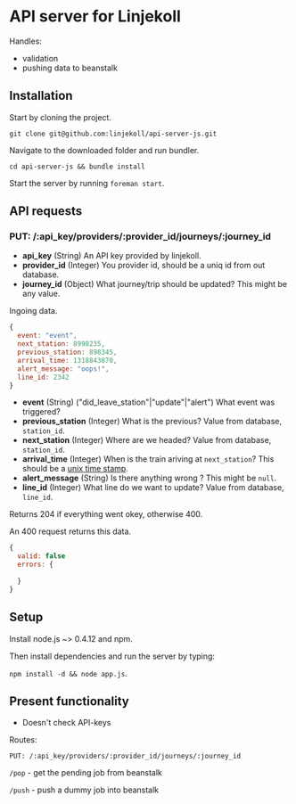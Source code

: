 # API server for Linjekoll

Handles:

- validation
- pushing data to beanstalk

## Installation

Start by cloning the project.

`git clone git@github.com:linjekoll/api-server-js.git`

Navigate to the downloaded folder and run bundler.

`cd api-server-js && bundle install`

Start the server by running `foreman start`.
  
## API requests


### PUT: /:api_key/providers/:provider_id/journeys/:journey_id

- **api_key** (String) An API key provided by linjekoll.
- **provider_id** (Integer) You provider id, should be a uniq id from out database.
- **journey_id** (Object) What journey/trip should be updated? This might be any value.

Ingoing data.

``` javascript
{
  event: "event",
  next_station: 8998235,
  previous_station: 898345,
  arrival_time: 1318843870,
  alert_message: "oops!",
  line_id: 2342
}
```

- **event** (String) ("did_leave_station"|"update"|"alert") What event was triggered?
- **previous_station** (Integer) What is the previous? Value from database, `station_id`.
- **next_station** (Integer) Where are we headed? Value from database, `station_id`.
- **arrival_time** (Integer) When is the train ariving at `next_station`? This should be a [unix time stamp](http://en.wikipedia.org/wiki/Unix_time).
- **alert_message** (String) Is there anything wrong ? This might be `null`.
- **line_id** (Integer) What line do we want to update? Value from database, `line_id`.

Returns 204 if everything went okey, otherwise 400.

An 400 request returns this data.

``` javascript
{
  valid: false
  errors: {
    
  }
}
```

## Setup

Install node.js ~> 0.4.12 and npm.

Then install dependencies and run the server by typing: 

`npm install -d && node app.js`.


## Present functionality

- Doesn't check API-keys

Routes:

`PUT: /:api_key/providers/:provider_id/journeys/:journey_id`

`/pop` - get the pending job from beanstalk

`/push` - push a dummy job into beanstalk
